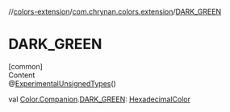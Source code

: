 //[colors-extension](../../index.md)/[com.chrynan.colors.extension](index.md)/[DARK_GREEN](-d-a-r-k_-g-r-e-e-n.md)



# DARK_GREEN  
[common]  
Content  
@[ExperimentalUnsignedTypes](https://kotlinlang.org/api/latest/jvm/stdlib/kotlin/-experimental-unsigned-types/index.html)()  
  
val [Color.Companion](../../../colors-core/colors-core/com.chrynan.colors/-color/-companion/index.md).[DARK_GREEN](-d-a-r-k_-g-r-e-e-n.md): [HexadecimalColor](../../../colors-core/colors-core/com.chrynan.colors/-hexadecimal-color/index.md)  



